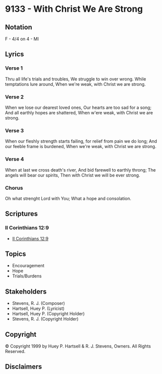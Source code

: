 # 9133 - With Christ We Are Strong

## Notation

F - 4/4 on 4 - MI

## Lyrics

### Verse 1

Thru all life's trials and troubles, We struggle to win over wrong. While temptations lure around, When we're weak, with Christ we are strong. 

### Verse 2

When we lose our dearest loved ones, Our hearts are too sad for a song; And all earthly hopes are shattered, When w'ere weak, with Christ we are strong.

### Verse 3

When our fleshly strength starts failing, for relief from pain we do long; And our feeble frame is burdened, When we're weak, with Christ we are strong.

### Verse 4

When at last we cross death's river, And bid farewell to earthly throng; The angels will bear our spirits, Then with Christ we will be ever strong.

### Chorus

Oh what strenght Lord with You; What a hope and consolation.


## Scriptures

### II Corinthians 12:9

- [II Corinthians 12:9](https://www.biblegateway.com/passage/?search=II%20Corinthians%2012%3A9)


## Topics

- Encouragement
- Hope
- Trials/Burdens

## Stakeholders

- Stevens, R. J. (Composer)
- Hartsell, Huey P. (Lyricist)
- Hartsell, Huey P. (Copyright Holder)
- Stevens, R. J. (Copyright Holder)

## Copyright

© Copyright 1999 by Huey P. Hartsell & R. J. Stevens, Owners. All Rights Reserved.


## Disclaimers


